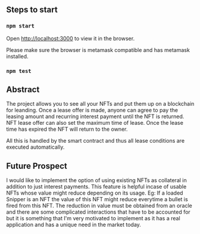 

## Steps to start


### `npm start`

Open [http://localhost:3000](http://localhost:3000) to view it in the browser.

Please make sure the browser is metamask compatible and has metamask installed.

### `npm test`


## Abstract

The project allows you to see all your NFTs and put them up on a blockchain for leanding.
Once a lease offer is made, anyone can agree to pay the leasing amount and recurring interest payment until the NFT is returned. NFT lease offer can also set the maximum time of lease. Once the lease time has expired the NFT will return to the owner.

All this is handled by the smart contract and thus all lease conditions are executed automatically.

## Future Prospect

I would like to implement the option of using existing NFTs as collateral in addition to just interest payments. 
This feature is helpful incase of usable NFTs whose value might reduce depending on its usage. Eg: If a loaded Snipper is an NFT the value of this NFT might reduce everytime a bullet is fired from this NFT. The reduction in value must be obtained from an oracle and there are some complicated interactions that have to be accounted for but it is something that I'm very motivated to implement as it has a real application and has a unique need in the market today.